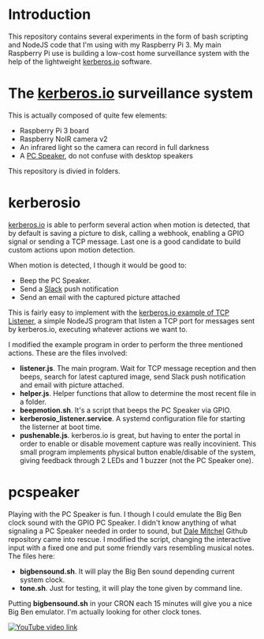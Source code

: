 # Introduction
This repository contains several experiments in the form of bash scripting and NodeJS code that I'm using with my Raspberry Pi 3. My main Raspberry Pi use is building a low-cost home surveillance system with the help of the lightweight [kerberos.io](http://kerberos.io) software.

# The [kerberos.io](http://kerberos.io) surveillance system
This is actually composed of quite few elements:

* Raspberry Pi 3 board
* Raspberry NoIR camera v2
* An infrared light so the camera can record in full darkness
* A [PC Speaker](https://en.wikipedia.org/wiki/PC_speaker), do not confuse with desktop speakers

This repository is divied in folders.

# kerberosio
[kerberos.io](http://kerberos.io) is able to perform several action when motion is detected, that by default is saving a picture to disk, calling a webhook, enabling a GPIO signal or sending a TCP message. Last one is a good candidate to build custom actions upon motion detection.

When motion is detected, I though it would be good to:

* Beep the PC Speaker.
* Send a [Slack](http://slack.com) push notification
* Send an email with the captured picture attached

This is fairly easy to implement with the [kerberos.io example of TCP Listener](https://doc.kerberos.io/2.0/addons/TCP_Listener), a simple NodeJS program that listen a TCP port for messages sent by kerberos.io, executing whatever actions we want to.

I modified the example program in order to perform the three mentioned actions. These are the files involved:

* **listener.js**. The main program. Wait for TCP message reception and then beeps, search for latest captured image, send Slack push notification and email with picture attached.
* **helper.js**. Helper functions that allow to determine the most recent file in a folder.
* **beepmotion.sh**. It's a script that beeps the PC Speaker via GPIO.
* **kerberosio_listener.service**. A systemd configuration file for starting the listerner at boot time.
* **pushenable.js**. kerberos.io is great, but having to enter the portal in order to enable or disable movement capture was really incovinient. This small program implements physical button enable/disable of the system, giving feedback through 2 LEDs and 1 buzzer (not the PC Speaker one).

# pcspeaker
Playing with the PC Speaker is fun. I though I could emulate the Big Ben clock sound with the GPIO PC Speaker. I didn't know anything of what signaling a PC Speaker needed in order to sound, but [Dale Mitchel](https://github.com/DaleMitchell/pcspkr_keyboard) Github repository came into rescue. I modified the script, changing the interactive input with a fixed one and put some friendly vars resembling musical notes. The files here:

* **bigbensound.sh**. It will play the Big Ben sound depending current system clock.
* **tone.sh**. Just for testing, it will play the tone given by command line.

Putting **bigbensound.sh** in your CRON each 15 minutes will give you a nice Big Ben emulator. I'm actually looking for other clock tones.

[![YouTube video link](https://img.youtube.com/vi/kgHkgoH74sA/0.jpg)](https://www.youtube.com/watch?v=kgHkgoH74sA)
